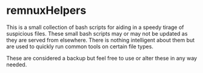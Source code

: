 # remnuxHelpers
This is a small collection of bash scripts for aiding in a speedy tirage of suspicious files.
These small bash scripts may or may not be updated as they are served from elsewhere. There is nothing intelligent about them but are used to quickly run common tools on certain file types.

These are considered a backup but feel free to use or alter these in any way needed.
